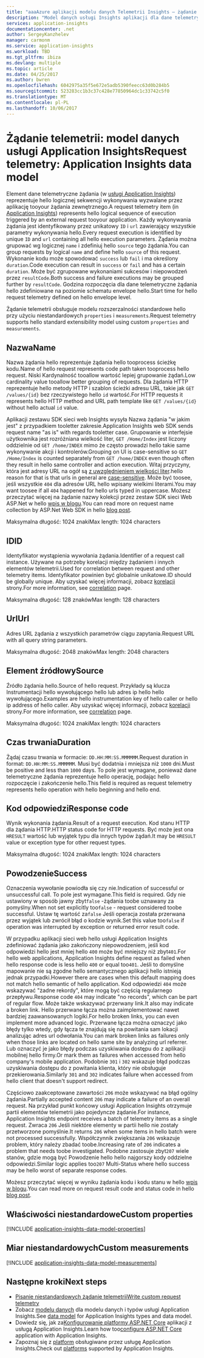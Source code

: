 ```yaml
---
title: "aaaAzure aplikacji modelu danych Telemetrii Insights — żądanie Telemetrii | Dokumentacja firmy Microsoft"
description: "Model danych usługi Insights aplikacji dla dane telemetryczne żądania"
services: application-insights
documentationcenter: .net
author: SergeyKanzhelev
manager: carmonm
ms.service: application-insights
ms.workload: TBD
ms.tgt_pltfrm: ibiza
ms.devlang: multiple
ms.topic: article
ms.date: 04/25/2017
ms.author: bwren
ms.openlocfilehash: 6042975a35f5e672e5adb5390feecc63d0b284b5
ms.sourcegitcommit: 523283cc1b3c37c428e77850964dc1c33742c5f0
ms.translationtype: MT
ms.contentlocale: pl-PL
ms.lasthandoff: 10/06/2017
---
```

# <a name="request-telemetry-application-insights-data-model"></a><span data-ttu-id="28155-103">Żądanie telemetrii: model danych usługi Application Insights</span><span class="sxs-lookup"><span data-stu-id="28155-103">Request telemetry: Application Insights data model</span></span>

<span data-ttu-id="28155-104">Element dane telemetryczne żądania (w [usługi Application Insights](app-insights-overview.md)) reprezentuje hello logicznej sekwencji wykonywania wyzwalane przez aplikację tooyour żądania zewnętrznego.</span><span class="sxs-lookup"><span data-stu-id="28155-104">A request telemetry item (in [Application Insights](app-insights-overview.md)) represents hello logical sequence of execution triggered by an external request tooyour application.</span></span> <span data-ttu-id="28155-105">Każdy wykonywania żądania jest identyfikowany przez unikatowy `ID` i `url` zawierający wszystkie parametry wykonywania hello.</span><span class="sxs-lookup"><span data-stu-id="28155-105">Every request execution is identified by unique `ID` and `url` containing all hello execution parameters.</span></span> <span data-ttu-id="28155-106">Żądania można grupować wg logicznej `name` i zdefiniuj hello `source` tego żądania.</span><span class="sxs-lookup"><span data-stu-id="28155-106">You can group requests by logical `name` and define hello `source` of this request.</span></span> <span data-ttu-id="28155-107">Wykonanie kodu może spowodować `success` lub `fail` i ma określony `duration`.</span><span class="sxs-lookup"><span data-stu-id="28155-107">Code execution can result in `success` or `fail` and has a certain `duration`.</span></span> <span data-ttu-id="28155-108">Może być zgrupowane wykonaniami sukcesów i niepowodzeń przez `resultCode`.</span><span class="sxs-lookup"><span data-stu-id="28155-108">Both success and failure executions may be grouped further by `resultCode`.</span></span> <span data-ttu-id="28155-109">Godzina rozpoczęcia dla dane telemetryczne żądania hello zdefiniowane na poziomie schematu envelope hello.</span><span class="sxs-lookup"><span data-stu-id="28155-109">Start time for hello request telemetry defined on hello envelope level.</span></span>

<span data-ttu-id="28155-110">Żądanie telemetrii obsługuje modelu rozszerzalności standardowe hello przy użyciu niestandardowych `properties` i `measurements`.</span><span class="sxs-lookup"><span data-stu-id="28155-110">Request telemetry supports hello standard extensibility model using custom `properties` and `measurements`.</span></span>

## <a name="name"></a><span data-ttu-id="28155-111">Nazwa</span><span class="sxs-lookup"><span data-stu-id="28155-111">Name</span></span>

<span data-ttu-id="28155-112">Nazwa żądania hello reprezentuje żądania hello tooprocess ścieżkę kodu.</span><span class="sxs-lookup"><span data-stu-id="28155-112">Name of hello request represents code path taken tooprocess hello request.</span></span> <span data-ttu-id="28155-113">Niski Kardynalność tooallow wartość lepiej grupowanie żądań.</span><span class="sxs-lookup"><span data-stu-id="28155-113">Low cardinality value tooallow better grouping of requests.</span></span> <span data-ttu-id="28155-114">Dla żądania HTTP reprezentuje hello metody HTTP i szablon ścieżki adresu URL, takie jak `GET /values/{id}` bez rzeczywistego hello `id` wartość.</span><span class="sxs-lookup"><span data-stu-id="28155-114">For HTTP requests it represents hello HTTP method and URL path template like `GET /values/{id}` without hello actual `id` value.</span></span>

<span data-ttu-id="28155-115">Aplikacji zestawu SDK sieci web Insights wysyła Nazwa żądania "w jakim jest" z przypadkiem tooletter zakresie.</span><span class="sxs-lookup"><span data-stu-id="28155-115">Application Insights web SDK sends request name "as is" with regards tooletter case.</span></span> <span data-ttu-id="28155-116">Grupowanie w interfejsie użytkownika jest rozróżniana wielkość liter, `GET /Home/Index` jest liczony oddzielnie od `GET /home/INDEX` mimo że często prowadzi hello takie same wykonywanie akcji i kontrolerów.</span><span class="sxs-lookup"><span data-stu-id="28155-116">Grouping on UI is case-sensitive so `GET /Home/Index` is counted separately from `GET /home/INDEX` even though often they result in hello same controller and action execution.</span></span> <span data-ttu-id="28155-117">Witaj przyczyny, która jest adresy URL na ogół są [z uwzględnieniem wielkości liter](http://www.w3.org/TR/WD-html40-970708/htmlweb.html).</span><span class="sxs-lookup"><span data-stu-id="28155-117">hello reason for that is that urls in general are [case-sensitive](http://www.w3.org/TR/WD-html40-970708/htmlweb.html).</span></span> <span data-ttu-id="28155-118">Może być toosee, jeśli wszystkie `404` dla adresów URL hello wpisany wielkimi literami.</span><span class="sxs-lookup"><span data-stu-id="28155-118">You may want toosee if all `404` happened for hello urls typed in uppercase.</span></span> <span data-ttu-id="28155-119">Możesz przeczytać więcej na żądanie nazwy kolekcji przez zestaw SDK sieci Web ASP.Net w hello [wpis w blogu](http://apmtips.com/blog/2015/02/23/request-name-and-url/).</span><span class="sxs-lookup"><span data-stu-id="28155-119">You can read more on request name collection by ASP.Net Web SDK in hello [blog post](http://apmtips.com/blog/2015/02/23/request-name-and-url/).</span></span>

<span data-ttu-id="28155-120">Maksymalna długość: 1024 znaki</span><span class="sxs-lookup"><span data-stu-id="28155-120">Max length: 1024 characters</span></span>

## <a name="id"></a><span data-ttu-id="28155-121">ID</span><span class="sxs-lookup"><span data-stu-id="28155-121">ID</span></span>

<span data-ttu-id="28155-122">Identyfikator wystąpienia wywołania żądania.</span><span class="sxs-lookup"><span data-stu-id="28155-122">Identifier of a request call instance.</span></span> <span data-ttu-id="28155-123">Używane na potrzeby korelacji między żądaniem i innych elementów telemetrii.</span><span class="sxs-lookup"><span data-stu-id="28155-123">Used for correlation between request and other telemetry items.</span></span> <span data-ttu-id="28155-124">Identyfikator powinien być globalnie unikatowe.</span><span class="sxs-lookup"><span data-stu-id="28155-124">ID should be globally unique.</span></span> <span data-ttu-id="28155-125">Aby uzyskać więcej informacji, zobacz [korelacji](application-insights-correlation.md) strony.</span><span class="sxs-lookup"><span data-stu-id="28155-125">For more information, see [correlation](application-insights-correlation.md) page.</span></span>

<span data-ttu-id="28155-126">Maksymalna długość: 128 znaków</span><span class="sxs-lookup"><span data-stu-id="28155-126">Max length: 128 characters</span></span>

## <a name="url"></a><span data-ttu-id="28155-127">Url</span><span class="sxs-lookup"><span data-stu-id="28155-127">Url</span></span>

<span data-ttu-id="28155-128">Adres URL żądania z wszystkich parametrów ciągu zapytania.</span><span class="sxs-lookup"><span data-stu-id="28155-128">Request URL with all query string parameters.</span></span>

<span data-ttu-id="28155-129">Maksymalna długość: 2048 znaków</span><span class="sxs-lookup"><span data-stu-id="28155-129">Max length: 2048 characters</span></span>

## <a name="source"></a><span data-ttu-id="28155-130">Element źródłowy</span><span class="sxs-lookup"><span data-stu-id="28155-130">Source</span></span>

<span data-ttu-id="28155-131">Źródło żądania hello.</span><span class="sxs-lookup"><span data-stu-id="28155-131">Source of hello request.</span></span> <span data-ttu-id="28155-132">Przykłady są klucza Instrumentacji hello wywołującego hello lub adres ip hello hello wywołującego.</span><span class="sxs-lookup"><span data-stu-id="28155-132">Examples are hello instrumentation key of hello caller or hello ip address of hello caller.</span></span> <span data-ttu-id="28155-133">Aby uzyskać więcej informacji, zobacz [korelacji](application-insights-correlation.md) strony.</span><span class="sxs-lookup"><span data-stu-id="28155-133">For more information, see [correlation](application-insights-correlation.md) page.</span></span>

<span data-ttu-id="28155-134">Maksymalna długość: 1024 znaki</span><span class="sxs-lookup"><span data-stu-id="28155-134">Max length: 1024 characters</span></span>

## <a name="duration"></a><span data-ttu-id="28155-135">Czas trwania</span><span class="sxs-lookup"><span data-stu-id="28155-135">Duration</span></span>

<span data-ttu-id="28155-136">Żądaj czasu trwania w formacie: `DD.HH:MM:SS.MMMMMM`.</span><span class="sxs-lookup"><span data-stu-id="28155-136">Request duration in format: `DD.HH:MM:SS.MMMMMM`.</span></span> <span data-ttu-id="28155-137">Musi być dodatnia i mniejsza niż `1000` dni.</span><span class="sxs-lookup"><span data-stu-id="28155-137">Must be positive and less than `1000` days.</span></span> <span data-ttu-id="28155-138">To pole jest wymagane, ponieważ dane telemetryczne żądania reprezentuje hello operację, podając hello rozpoczęcie i zakończenie hello.</span><span class="sxs-lookup"><span data-stu-id="28155-138">This field is required as request telemetry represents hello operation with hello beginning and hello end.</span></span>

## <a name="response-code"></a><span data-ttu-id="28155-139">Kod odpowiedzi</span><span class="sxs-lookup"><span data-stu-id="28155-139">Response code</span></span>

<span data-ttu-id="28155-140">Wynik wykonania żądania.</span><span class="sxs-lookup"><span data-stu-id="28155-140">Result of a request execution.</span></span> <span data-ttu-id="28155-141">Kod stanu HTTP dla żądania HTTP.</span><span class="sxs-lookup"><span data-stu-id="28155-141">HTTP status code for HTTP requests.</span></span> <span data-ttu-id="28155-142">Być może jest ona `HRESULT` wartość lub wyjątek typu dla innych typów żądań.</span><span class="sxs-lookup"><span data-stu-id="28155-142">It may be `HRESULT` value or exception type for other request types.</span></span>

<span data-ttu-id="28155-143">Maksymalna długość: 1024 znaki</span><span class="sxs-lookup"><span data-stu-id="28155-143">Max length: 1024 characters</span></span>

## <a name="success"></a><span data-ttu-id="28155-144">Powodzenie</span><span class="sxs-lookup"><span data-stu-id="28155-144">Success</span></span>

<span data-ttu-id="28155-145">Oznaczenia wywołanie powiodła się czy nie.</span><span class="sxs-lookup"><span data-stu-id="28155-145">Indication of successful or unsuccessful call.</span></span> <span data-ttu-id="28155-146">To pole jest wymagane.</span><span class="sxs-lookup"><span data-stu-id="28155-146">This field is required.</span></span> <span data-ttu-id="28155-147">Gdy nie ustawiony w sposób jawny zbyt`false` -żądania toobe uznawany za pomyślny.</span><span class="sxs-lookup"><span data-stu-id="28155-147">When not set explicitly too`false` - request considered toobe successful.</span></span> <span data-ttu-id="28155-148">Ustaw tę wartość za`false` Jeśli operacja została przerwana przez wyjątek lub zwrócił błąd o kodzie wynik.</span><span class="sxs-lookup"><span data-stu-id="28155-148">Set this value too`false` if operation was interrupted by exception or returned error result code.</span></span>

<span data-ttu-id="28155-149">W przypadku aplikacji sieci web hello usługi Application Insights zdefiniować żądania jako zakończony niepowodzeniem, jeśli kod odpowiedzi hello jest mniej hello `400` może być mniejszy niż zbyt`401`.</span><span class="sxs-lookup"><span data-stu-id="28155-149">For hello web applications, Application Insights define request as failed when hello response code is less hello `400` or equal too`401`.</span></span> <span data-ttu-id="28155-150">Jeśli to domyślne mapowanie nie są zgodne hello semantycznego aplikacji hello istnieją jednak przypadki.</span><span class="sxs-lookup"><span data-stu-id="28155-150">However there are cases when this default mapping does not match hello semantic of hello application.</span></span> <span data-ttu-id="28155-151">Kod odpowiedzi `404` może wskazywać "żadne rekordy", które mogą być częścią regularnego przepływu.</span><span class="sxs-lookup"><span data-stu-id="28155-151">Response code `404` may indicate "no records", which can be part of regular flow.</span></span> <span data-ttu-id="28155-152">Może także wskazywać przerwany link.</span><span class="sxs-lookup"><span data-stu-id="28155-152">It also may indicate a broken link.</span></span> <span data-ttu-id="28155-153">Hello przerwane łącza można zaimplementować nawet bardziej zaawansowanych logiki.</span><span class="sxs-lookup"><span data-stu-id="28155-153">For hello broken links, you can even implement more advanced logic.</span></span> <span data-ttu-id="28155-154">Przerwane łącza można oznaczyć jako błędy tylko wtedy, gdy łącza te znajdują się na powitania sam lokacji analizując adres url odwołania.</span><span class="sxs-lookup"><span data-stu-id="28155-154">You can mark broken links as failures only when those links are located on hello same site by analyzing url referrer.</span></span> <span data-ttu-id="28155-155">Lub oznaczyć je jako błędy podczas uzyskiwania dostępu do z aplikacji mobilnej hello firmy.</span><span class="sxs-lookup"><span data-stu-id="28155-155">Or mark them as failures when accessed from hello company's mobile application.</span></span> <span data-ttu-id="28155-156">Podobnie `301` i `302` wskazuje błąd podczas uzyskiwania dostępu do z powitania klienta, który nie obsługuje przekierowania.</span><span class="sxs-lookup"><span data-stu-id="28155-156">Similarly `301` and `302` indicates failure when accessed from hello client that doesn't support redirect.</span></span>

<span data-ttu-id="28155-157">Częściowo zaakceptowane zawartości `206` może wskazywać na błąd ogólny żądania.</span><span class="sxs-lookup"><span data-stu-id="28155-157">Partially accepted content `206` may indicate a failure of an overall request.</span></span> <span data-ttu-id="28155-158">Na przykład punkt końcowy usługi Application Insights otrzymuje partii elementów telemetrii jako pojedyncze żądanie.</span><span class="sxs-lookup"><span data-stu-id="28155-158">For instance, Application Insights endpoint receives a batch of telemetry items as a single request.</span></span> <span data-ttu-id="28155-159">Zwraca `206` Jeśli niektóre elementy w partii hello nie zostały przetworzone pomyślnie.</span><span class="sxs-lookup"><span data-stu-id="28155-159">It returns `206` when some items in hello batch were not processed successfully.</span></span> <span data-ttu-id="28155-160">Współczynnik zwiększania `206` wskazuje problem, który należy zbadać toobe.</span><span class="sxs-lookup"><span data-stu-id="28155-160">Increasing rate of `206` indicates a problem that needs toobe investigated.</span></span> <span data-ttu-id="28155-161">Podobne zastosuje zbyt`207` wiele stanów, gdzie mogą być Powodzenie hello hello najgorszy kody oddzielne odpowiedzi.</span><span class="sxs-lookup"><span data-stu-id="28155-161">Similar logic applies too`207` Multi-Status where hello success may be hello worst of separate response codes.</span></span>

<span data-ttu-id="28155-162">Możesz przeczytać więcej w wyniku żądania kodu i kodu stanu w hello [wpis w blogu](http://apmtips.com/blog/2016/12/03/request-success-and-response-code/).</span><span class="sxs-lookup"><span data-stu-id="28155-162">You can read more on request result code and status code in hello [blog post](http://apmtips.com/blog/2016/12/03/request-success-and-response-code/).</span></span>

## <a name="custom-properties"></a><span data-ttu-id="28155-163">Właściwości niestandardowe</span><span class="sxs-lookup"><span data-stu-id="28155-163">Custom properties</span></span>

[!INCLUDE [application-insights-data-model-properties](../../includes/application-insights-data-model-properties.md)]

## <a name="custom-measurements"></a><span data-ttu-id="28155-164">Miar niestandardowych</span><span class="sxs-lookup"><span data-stu-id="28155-164">Custom measurements</span></span>

[!INCLUDE [application-insights-data-model-measurements](../../includes/application-insights-data-model-measurements.md)]

## <a name="next-steps"></a><span data-ttu-id="28155-165">Następne kroki</span><span class="sxs-lookup"><span data-stu-id="28155-165">Next steps</span></span>

- [<span data-ttu-id="28155-166">Pisanie niestandardowych żądanie telemetrii</span><span class="sxs-lookup"><span data-stu-id="28155-166">Write custom request telemetry</span></span>](app-insights-api-custom-events-metrics.md#trackrequest)
- <span data-ttu-id="28155-167">Zobacz [modelu danych](application-insights-data-model.md) dla modelu danych i typów usługi Application Insights.</span><span class="sxs-lookup"><span data-stu-id="28155-167">See [data model](application-insights-data-model.md) for Application Insights types and data model.</span></span>
- <span data-ttu-id="28155-168">Dowiedz się, jak za[Konfigurowanie platformy ASP.NET Core](app-insights-asp-net.md) aplikacji z usługą Application Insights.</span><span class="sxs-lookup"><span data-stu-id="28155-168">Learn how too[configure ASP.NET Core](app-insights-asp-net.md) application with Application Insights.</span></span>
- <span data-ttu-id="28155-169">Zapoznaj się z [platform](app-insights-platforms.md) obsługiwane przez usługę Application Insights.</span><span class="sxs-lookup"><span data-stu-id="28155-169">Check out [platforms](app-insights-platforms.md) supported by Application Insights.</span></span>
